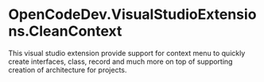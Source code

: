 # OpenCodeDev.VisualStudioExtensions.CleanContext
This visual studio extension provide support for context menu to quickly create interfaces, class, record and much more on top of supporting creation of architecture for projects.
